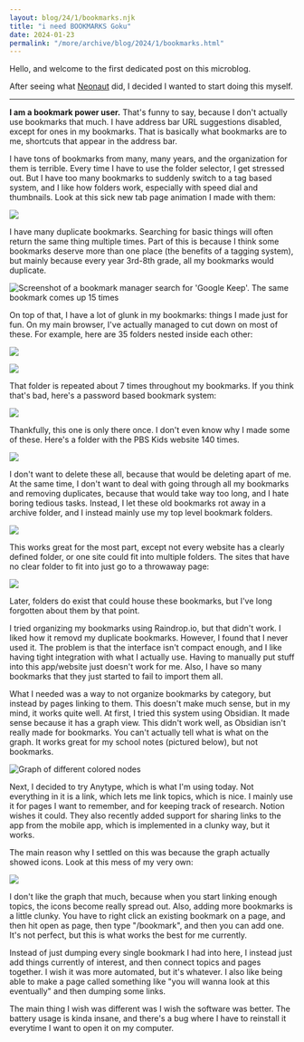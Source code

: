 ```yaml
---
layout: blog/24/1/bookmarks.njk
title: "i need BOOKMARKS Goku"
date: 2024-01-23
permalink: "/more/archive/blog/2024/1/bookmarks.html"
---
```

Hello, and welcome to the first dedicated post on this microblog.

After seeing what [Neonaut](https://neonaut.neocities.org) did, I decided I wanted to start doing this myself.

---

**I am a bookmark power user.** That's funny to say, because I don't actually use bookmarks that much. I have address bar URL suggestions disabled, except for ones in my bookmarks. That is basically what bookmarks are to me, shortcuts that appear in the address bar.

I have tons of bookmarks from many, many years, and the organization for them is terrible. Every time I have to use the folder selector, I get stressed out. But I have too many bookmarks to suddenly switch to a tag based system, and I like how folders work, especially with speed dial and thumbnails. Look at this sick new tab page animation I made with them:

![](https://i.imgur.com/I8kIeOq.gif)

I have many duplicate bookmarks. Searching for basic things will often return the same thing multiple times. Part of this is because I think some bookmarks deserve more than one place (the benefits of a tagging system), but mainly because every year 3rd-8th grade, all my bookmarks would duplicate.

![Screenshot of a bookmark manager search for 'Google Keep'. The same bookmark comes up 15 times](https://i.imgur.com/r47AE5f.png)

On top of that, I have a lot of glunk in my bookmarks: things I made just for fun. On my main browser, I've actually managed to cut down on most of these. For example, here are 35 folders nested inside each other:

![](https://i.imgur.com/OieOHYH.png)

![](https://i.imgur.com/5Z0i6Uz.png)

That folder is repeated about 7 times throughout my bookmarks. If you think that's bad, here's a password based bookmark system:

![](https://i.imgur.com/S7KmGQ6.png)

Thankfully, this one is only there once. I don't even know why I made some of these. Here's a folder with the PBS Kids website 140 times.

![](https://i.imgur.com/zL3tFMJ.png)

I don't want to delete these all, because that would be deleting apart of me. At the same time, I don't want to deal with going through all my bookmarks and removing duplicates, because that would take way too long, and I hate boring tedious tasks. Instead, I let these old bookmarks rot away in a archive folder, and I instead mainly use my top level bookmark folders.

![](https://i.imgur.com/6dquAO0.png)

This works great for the most part, except not every website has a clearly defined folder, or one site could fit into multiple folders. The sites that have no clear folder to fit into just go to a throwaway page:

![](https://i.imgur.com/9UWAtgZ.png)

Later, folders do exist that could house these bookmarks, but I've long forgotten about them by that point.

I tried organizing my bookmarks using Raindrop.io, but that didn't work. I liked how it removd my duplicate bookmarks. However, I found that I never used it. The problem is that the interface isn't compact enough, and I like having tight integration with what I actually use. Having to manually put stuff into this app/website just doesn't work for me. Also, I have so many bookmarks that they just started to fail to import them all.

What I needed was a way to not organize bookmarks by category, but instead by pages linking to them. This doesn't make much sense, but in my mind, it works quite well. At first, I tried this system using Obsidian. It made sense because it has a graph view. This didn't work well, as Obsidian isn't really made for bookmarks. You can't actually tell what is what on the graph. It works great for my school notes (pictured below), but not bookmarks.

![Graph of different colored nodes](https://i.imgur.com/9feLh1o.png)

Next, I decided to try Anytype, which is what I'm using today. Not everything in it is a link, which lets me link topics, which is nice. I mainly use it for pages I want to remember, and for keeping track of research. Notion wishes it could. They also recently added support for sharing links to the app from the mobile app, which is implemented in a clunky way, but it works.

The main reason why I settled on this was because the graph actually showed icons. Look at this mess of my very own:

![](https://i.imgur.com/C9BG3Ue.png)

I don't like the graph that much, because when you start linking enough topics, the icons become really spread out. Also, adding more bookmarks is a little clunky. You have to right click an existing bookmark on a page, and then hit open as page, then type "/bookmark", and then you can add one. It's not perfect, but this is what works the best for me currently.

Instead of just dumping every single bookmark I had into here, I instead just add things currently of interest, and then connect topics and pages together. I wish it was more automated, but it's whatever. I also like being able to make a page called something like "you will wanna look at this eventually" and then dumping some links.

The main thing I wish was different was I wish the software was better. The battery usage is kinda insane, and there's a bug where I have to reinstall it everytime I want to open it on my computer.